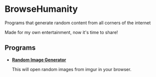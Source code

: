 # BrowseHumanity

Programs that generate random content from all corners of the internet

Made for my own entertainment, now it's time to share!

## Programs

- **[Random Image Generator](Random%20Image%20Generator/RIGREADME.md)**

  This will open random images from imgur in your browser.
